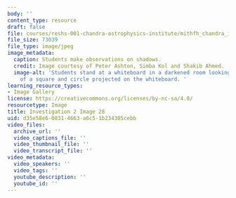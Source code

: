 ```yaml
---
body: ''
content_type: resource
draft: false
file: courses/reshs-001-chandra-astrophysics-institute/mithfh_chandra_inv2_shadow.jpg
file_size: 73039
file_type: image/jpeg
image_metadata:
  caption: Students make observations on shadows.
  credit: Image courtesy of Peter Ashton, Simba Kol and Shakib Ahmed.
  image-alt: 'Students stand at a whiteboard in a darkened room looking at shadows
    of a square and circle projected on the whiteboard. '
learning_resource_types:
- Image Gallery
license: https://creativecommons.org/licenses/by-nc-sa/4.0/
resourcetype: Image
title: Investigation 2 Image 28
uid: d35e58e6-0831-4663-a6c5-1b234305cebb
video_files:
  archive_url: ''
  video_captions_file: ''
  video_thumbnail_file: ''
  video_transcript_file: ''
video_metadata:
  video_speakers: ''
  video_tags: ''
  youtube_description: ''
  youtube_id: ''
---
```

